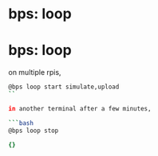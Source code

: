# bps: loop

# bps: loop

on multiple rpis,

```bash
@bps loop start simulate,upload
``

in another terminal after a few minutes,

```bash
@bps loop stop
```

```yaml
{}

```
